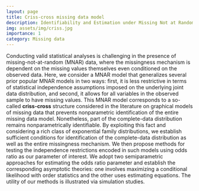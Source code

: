 ```yaml
---
layout: page
title: Criss-cross missing data model
description: Identifiability and Estimation under Missing Not at Random Mechanisms
img: assets/img/criss.jpg
importance: 1
category: Missing data
---
```


Conducting valid statistical analyses is challenging in the presence of missing-not-at-random (MNAR) data, where the missingness mechanism is dependent on the missing values themselves even conditioned on the observed data. Here, we consider a MNAR model that generalizes several prior popular MNAR models in two ways: first, it is less restrictive in terms of statistical independence assumptions imposed on the underlying joint data distribution, and second, it allows for all variables in the observed sample to have missing values. This MNAR model corresponds to a so-called <b>criss-cross</b> structure considered in the literature on graphical models of missing data that prevents nonparametric identification of the entire missing data model. Nonetheless, part of the complete-data distribution remains nonparametrically identifiable. By exploiting this fact and considering a rich class of exponential family distributions, we establish sufficient conditions for identification of the complete-data distribution as well as the entire missingness mechanism. We then propose methods for testing the independence restrictions encoded in such models using odds ratio as our parameter of interest. We adopt two semiparametric approaches for estimating the odds ratio parameter and establish the corresponding asymptotic theories: one involves maximizing a conditional likelihood with order statistics and the other uses estimating equations. The utility of our methods is illustrated via simulation studies. 
